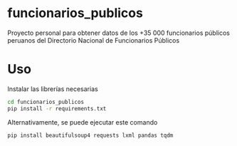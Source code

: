 # funcionarios_publicos
 Proyecto personal para obtener datos de los +35 000 funcionarios públicos peruanos del Directorio Nacional de Funcionarios Públicos


# Uso

Instalar las librerías necesarias

```bash
cd funcionarios_publicos
pip install -r requirements.txt
```

Alternativamente, se puede ejecutar este comando

```bash
pip install beautifulsoup4 requests lxml pandas tqdm
```